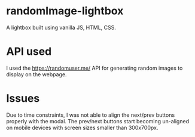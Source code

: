 # randomImage-lightbox
A lightbox built using vanilla JS, HTML, CSS. 

# API used
I used the https://randomuser.me/ API for generating random images to display on the webpage. 

# Issues 
Due to time constraints, I was not able to align the next/prev buttons properly with the modal. The prev/next buttons start becoming un-aligned on mobile devices with screen sizes smaller than 300x700px.
